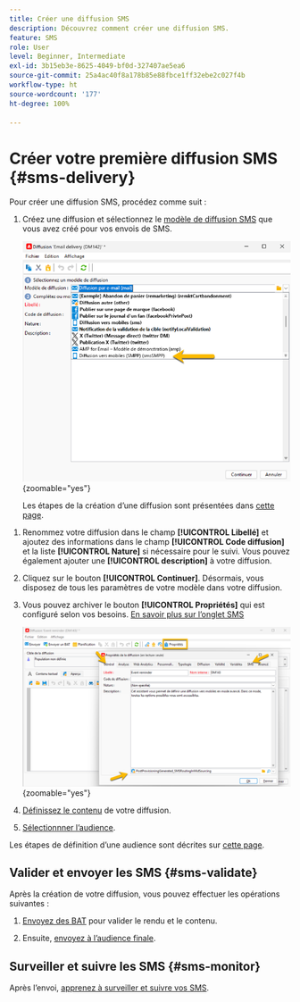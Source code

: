 ```yaml
---
title: Créer une diffusion SMS
description: Découvrez comment créer une diffusion SMS.
feature: SMS
role: User
level: Beginner, Intermediate
exl-id: 3b15eb3e-8625-4049-bf0d-327407ae5ea6
source-git-commit: 25a4ac40f8a178b85e88fbce1ff32ebe2c027f4b
workflow-type: ht
source-wordcount: '177'
ht-degree: 100%

---
```


# Créer votre première diffusion SMS {#sms-delivery}

Pour créer une diffusion SMS, procédez comme suit :

1. Créez une diffusion et sélectionnez le [modèle de diffusion SMS](sms-mid-sourcing.md#sms-delivery-template) que vous avez créé pour vos envois de SMS.

   ![](assets/sms_create.png){zoomable="yes"}

   Les étapes de la création d’une diffusion sont présentées dans [cette page](../../start/create-message.md).

<!-- * For standalone instance,  [learn more here](sms-standalone-instance.md#sms-delivery-template).
* For mid-sourcing infrastructure, -->

1. Renommez votre diffusion dans le champ **[!UICONTROL Libellé]** et ajoutez des informations dans le champ **[!UICONTROL Code diffusion]** et la liste **[!UICONTROL Nature]** si nécessaire pour le suivi. Vous pouvez également ajouter une **[!UICONTROL description]** à votre diffusion.

1. Cliquez sur le bouton **[!UICONTROL Continuer]**. Désormais, vous disposez de tous les paramètres de votre modèle dans votre diffusion.

1. Vous pouvez archiver le bouton **[!UICONTROL Propriétés]** qui est configuré selon vos besoins. [En savoir plus sur l’onglet SMS](sms-delivery-settings.md#sms-tab)

   ![](assets/sms_settings.png){zoomable="yes"}

1. [Définissez le contenu](sms-content.md) de votre diffusion.

1. [Sélectionnner l’audience](sms-audience.md).

Les étapes de définition d’une audience sont décrites sur [cette page](../../audiences/create-audiences.md).

## Valider et envoyer les SMS {#sms-validate}

Après la création de votre diffusion, vous pouvez effectuer les opérations suivantes :

1. [Envoyez des BAT](sms-proofs.md) pour valider le rendu et le contenu.

1. Ensuite, [envoyez à l’audience finale](sms-send.md).

## Surveiller et suivre les SMS {#sms-monitor}

Après l’envoi, [apprenez à surveiller et suivre vos SMS](sms-monitor.md).
